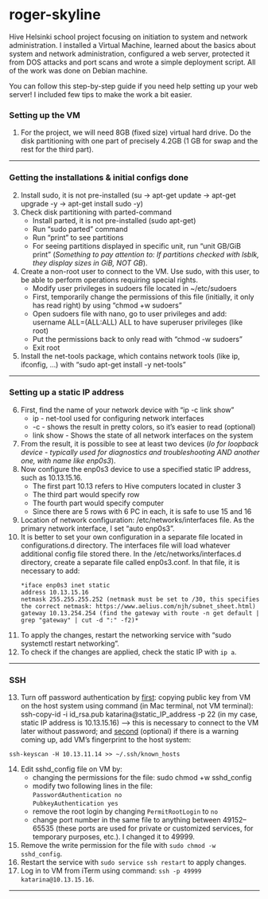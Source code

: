 # roger-skyline
Hive Helsinki school project focusing on initiation to system and network administration. I installed a Virtual Machine, learned about the basics about system and network administration, configured a web server, protected it from DOS attacks and port scans and wrote a simple deployment script. All of the work was done on Debian machine.

You can follow this step-by-step guide if you need help setting up your web server! I included few tips to make the work a bit easier.

### Setting up the VM
  1. For the project, we will need 8GB (fixed size) virtual hard drive. Do the disk partitioning with one part of precisely 4.2GB (1 GB for swap and the rest for the third part).

<hr>

### Getting the installations & initial configs done
  2. Install sudo, it is not pre-installed (su -> apt-get update -> apt-get upgrade -y -> apt-get install sudo -y)
  3. Check disk partitioning with parted-command
     - Install parted, it is not pre-installed (sudo apt-get)
     - Run “sudo parted” command
     - Run “print” to see partitions
     - For seeing partitions displayed in specific unit, run “unit GB/GiB print” (*Something to pay attention to: If partitions checked with lsblk, they         display sizes in GiB, NOT GB*). 
  4. Create a non-root user to connect to the VM. Use sudo, with this user, to be able to perform operations requiring special rights.
      - Modify user privileges in sudoers file located in ~/etc/sudoers
      - First, temporarily change the permissions of this file (initially, it only has read right) by using “chmod +w sudoers”
      - Open sudoers file with nano, go to user privileges and add: username ALL=(ALL:ALL) ALL to have superuser privileges (like root)
      - Put the permissions back to only read with “chmod -w sudoers”
      - Exit root
  5. Install the net-tools package, which contains network tools (like ip, ifconfig, …) with “sudo apt-get install -y net-tools”

<hr>

### Setting up a static IP address
  6. First, find the name of your network device with “ip -c link show”
     - ip - net-tool used for configuring network interfaces
     - -c - shows the result in pretty colors, so it’s easier to read (optional)
     - link show - Shows the state of all network interfaces on the system
  7. From the result, it is possible to see at least two devices (*lo for loopback device - typically used for diagnostics and troubleshooting AND            another one, with name like enp0s3*).
  8. Now configure the enp0s3 device to use a specified static IP address, such as 10.13.15.16.
     - The first part 10.13 refers to Hive computers located in cluster 3
     - The third part would specify row
     - The fourth part would specify computer 
     - Since there are 5 rows with 6 PC in each, it is safe to use 15 and 16
  9. Location of network configuration: /etc/networks/interfaces file. As the primary network interface, I set “auto enp0s3”. 
  10. It is better to set your own configuration in a separate file located in configurations.d directory. The interfaces file will load whatever               additional config file stored there. In the /etc/networks/interfaces.d directory, create a separate file called enp0s3.conf. In that file, it is         necessary to add:
      ```
      *iface enp0s3 inet static
      address 10.13.15.16
      netmask 255.255.255.252 (netmask must be set to /30, this specifies the correct netmask: https://www.aelius.com/njh/subnet_sheet.html)
      gateway 10.13.254.254 (find the gateway with route -n get default | grep "gateway" | cut -d ":" -f2)*
      ```
  11. To apply the changes, restart the networking service with “sudo systemctl restart networking”.
  12. To check if the changes are applied, check the static IP with  ```ip a```.

<hr>

### SSH
  13. Turn off password authentication by <u>first</u>: copying public key from VM on the host system using command (in Mac terminal, not VM terminal):      ssh-copy-id -i id_rsa.pub katarina@static_IP_address -p 22 (in my case, static IP address is 10.13.15.16) –> this is necessary to connect to the VM      later without password; and <u>second</u> (optional) if there is a warning coming up, add VM’s fingerprint to the host system: 
```
ssh-keyscan -H 10.13.11.14 >> ~/.ssh/known_hosts
```
  14. Edit sshd_config file on VM by:
      - changing the permissions for the file: sudo chmod +w sshd_config
      - modify two following lines in the file:
    <br/>
    ```
    PasswordAuthentication no
    ```
    <br/>
    ```
    PubkeyAuthentication yes
    ```
    <br/>
      - remove the root login by changing ```PermitRootLogin``` to ```no```
      - change port number in the same file to anything between 49152–65535 (these ports are used for private or customized services, for temporary             purposes, etc.). I changed it to 49999.
  15. Remove the write permission for the file with ```sudo chmod -w sshd_config```.
  16. Restart the service with ```sudo service ssh restart``` to apply changes.
  17. Log in to VM from iTerm using command: ```ssh -p 49999 katarina@10.13.15.16```.
  
  <hr>

